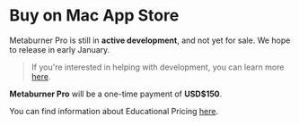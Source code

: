 # Buy on Mac App Store

Metaburner Pro is still in **active development**, and not yet for sale. We hope to release in early January.

> If you're interested in helping with development, you can learn more [here](/how-to-use/).

<!--
> [:icon-desktop-download: **Buy on the Mac App Store**](https://apps.apple.com/us/app/metaburner-pro/id6474466386)
-->

**Metaburner Pro** will be a one-time payment of **USD$150**.

You can find information about Educational Pricing [here](/educational/).